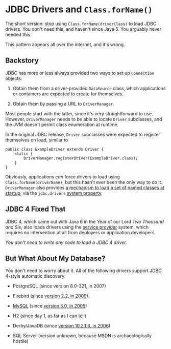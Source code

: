 # JDBC Drivers and `Class.forName()`

The short version: stop using `Class.forName(driverClass)` to load JDBC
drivers. You don't need this, and haven't since Java 5. You arguably never
needed this.

This pattern appears all over the internet, and it's wrong.

## Backstory

JDBC has more or less always provided two ways to set up `Connection` objects:

1. Obtain them from a driver-provided `DataSource` class, which applications or
   containers are expected to create for themselves.

2. Obtain them by passing a URL to `DriverManager`.

Most people start with the latter, since it's very straightforward to use.
However, `DriverManager` needs to be able to locate `Driver` subclasses, and
the JVM doesn't permit class enumeration at runtime.

In the original JDBC release, `Driver` subclasses were expected to register
themselves on load, similar to

    public class ExampleDriver extends Driver {
        static {
            DriverManager.registerDriver(ExampleDriver.class);
        }
    }

Obviously, applications _can_ force drivers to load using
`Class.forName(driverName)`, but this hasn't ever been the only way to do it.
`DriverManager` also provides [a mechanism to load a set of named classes at
startup](https://docs.oracle.com/javase/8/docs/api/java/sql/DriverManager.html),
via the `jdbc.drivers` [system property](http://docs.oracle.com/javase/tutorial/essential/environment/sysprop.html).

## JDBC 4 Fixed That

JDBC 4, which came out with Java 6 in the Year of our Lord _Two Thousand and
Six_, also loads drivers using the [service
provider](https://docs.oracle.com/javase/8/docs/technotes/guides/jar/jar.html#Service%20Provider)
system, which requires no intervention at all from deployers or application
developers.

_You don't need to write any code to load a JDBC 4 driver._

## But What About My Database?

You don't need to worry about it. All of the following drivers support JDBC
4-style automatic discovery:

* PostgreSQL (since version 8.0-321, in 2007)

* Firebird (since [version 2.2, in 2009](http://tracker.firebirdsql.org/browse/JDBC-140))

* [MySQL](../mysql/choose-something-else) (since [version 5.0, in 2005](http://dev.mysql.com/doc/relnotes/connector-j/en/news-5-0-0.html))

* H2 (since day 1, as far as I can tell)

* Derby/JavaDB (since [version 10.2.1.6, in 2006](https://issues.apache.org/jira/browse/DERBY-930))

* SQL Server (version unknown, because MSDN is archaeologically hostile)
